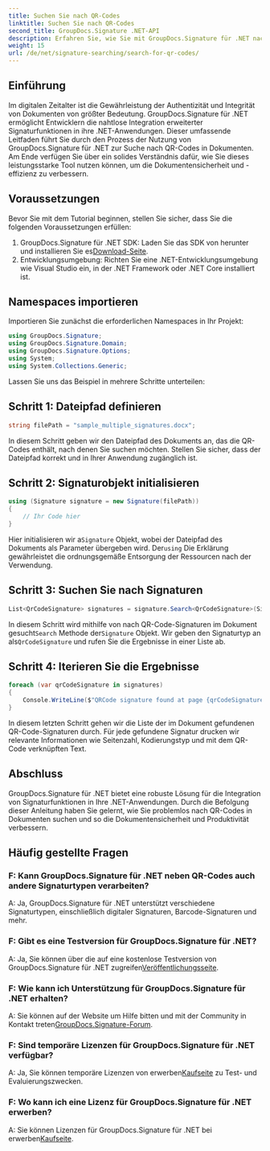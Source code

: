 ```yaml
---
title: Suchen Sie nach QR-Codes
linktitle: Suchen Sie nach QR-Codes
second_title: GroupDocs.Signature .NET-API
description: Erfahren Sie, wie Sie mit GroupDocs.Signature für .NET nach QR-Codes in Dokumenten suchen. Erhöhen Sie mühelos die Dokumentensicherheit.
weight: 15
url: /de/net/signature-searching/search-for-qr-codes/
---
```

## Einführung

Im digitalen Zeitalter ist die Gewährleistung der Authentizität und Integrität von Dokumenten von größter Bedeutung. GroupDocs.Signature für .NET ermöglicht Entwicklern die nahtlose Integration erweiterter Signaturfunktionen in ihre .NET-Anwendungen. Dieser umfassende Leitfaden führt Sie durch den Prozess der Nutzung von GroupDocs.Signature für .NET zur Suche nach QR-Codes in Dokumenten. Am Ende verfügen Sie über ein solides Verständnis dafür, wie Sie dieses leistungsstarke Tool nutzen können, um die Dokumentensicherheit und -effizienz zu verbessern.

## Voraussetzungen

Bevor Sie mit dem Tutorial beginnen, stellen Sie sicher, dass Sie die folgenden Voraussetzungen erfüllen:

1.  GroupDocs.Signature für .NET SDK: Laden Sie das SDK von herunter und installieren Sie es[Download-Seite](https://releases.groupdocs.com/signature/net/).
2. Entwicklungsumgebung: Richten Sie eine .NET-Entwicklungsumgebung wie Visual Studio ein, in der .NET Framework oder .NET Core installiert ist.

## Namespaces importieren

Importieren Sie zunächst die erforderlichen Namespaces in Ihr Projekt:

```csharp
using GroupDocs.Signature;
using GroupDocs.Signature.Domain;
using GroupDocs.Signature.Options;
using System;
using System.Collections.Generic;
```

Lassen Sie uns das Beispiel in mehrere Schritte unterteilen:

## Schritt 1: Dateipfad definieren

```csharp
string filePath = "sample_multiple_signatures.docx";
```

In diesem Schritt geben wir den Dateipfad des Dokuments an, das die QR-Codes enthält, nach denen Sie suchen möchten. Stellen Sie sicher, dass der Dateipfad korrekt und in Ihrer Anwendung zugänglich ist.

## Schritt 2: Signaturobjekt initialisieren

```csharp
using (Signature signature = new Signature(filePath))
{
    // Ihr Code hier
}
```

 Hier initialisieren wir a`Signature` Objekt, wobei der Dateipfad des Dokuments als Parameter übergeben wird. Der`using` Die Erklärung gewährleistet die ordnungsgemäße Entsorgung der Ressourcen nach der Verwendung.

## Schritt 3: Suchen Sie nach Signaturen

```csharp
List<QrCodeSignature> signatures = signature.Search<QrCodeSignature>(SignatureType.QrCode);
```

 In diesem Schritt wird mithilfe von nach QR-Code-Signaturen im Dokument gesucht`Search` Methode der`Signature` Objekt. Wir geben den Signaturtyp an als`QrCodeSignature` und rufen Sie die Ergebnisse in einer Liste ab.

## Schritt 4: Iterieren Sie die Ergebnisse

```csharp
foreach (var qrCodeSignature in signatures)
{
    Console.WriteLine($"QRCode signature found at page {qrCodeSignature.PageNumber} with type {qrCodeSignature.EncodeType.TypeName} and text {qrCodeSignature.Text}");
}
```

In diesem letzten Schritt gehen wir die Liste der im Dokument gefundenen QR-Code-Signaturen durch. Für jede gefundene Signatur drucken wir relevante Informationen wie Seitenzahl, Kodierungstyp und mit dem QR-Code verknüpften Text.

## Abschluss

GroupDocs.Signature für .NET bietet eine robuste Lösung für die Integration von Signaturfunktionen in Ihre .NET-Anwendungen. Durch die Befolgung dieser Anleitung haben Sie gelernt, wie Sie problemlos nach QR-Codes in Dokumenten suchen und so die Dokumentensicherheit und Produktivität verbessern.

## Häufig gestellte Fragen

### F: Kann GroupDocs.Signature für .NET neben QR-Codes auch andere Signaturtypen verarbeiten?
A: Ja, GroupDocs.Signature für .NET unterstützt verschiedene Signaturtypen, einschließlich digitaler Signaturen, Barcode-Signaturen und mehr.

### F: Gibt es eine Testversion für GroupDocs.Signature für .NET?
 A: Ja, Sie können über die auf eine kostenlose Testversion von GroupDocs.Signature für .NET zugreifen[Veröffentlichungsseite](https://releases.groupdocs.com/).

### F: Wie kann ich Unterstützung für GroupDocs.Signature für .NET erhalten?
 A: Sie können auf der Website um Hilfe bitten und mit der Community in Kontakt treten[GroupDocs.Signature-Forum](https://forum.groupdocs.com/c/signature/13).

### F: Sind temporäre Lizenzen für GroupDocs.Signature für .NET verfügbar?
 A: Ja, Sie können temporäre Lizenzen von erwerben[Kaufseite](https://purchase.groupdocs.com/temporary-license/) zu Test- und Evaluierungszwecken.

### F: Wo kann ich eine Lizenz für GroupDocs.Signature für .NET erwerben?
 A: Sie können Lizenzen für GroupDocs.Signature für .NET bei erwerben[Kaufseite](https://purchase.groupdocs.com/buy).